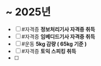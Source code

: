 
# **~ 2025년**
- [ ] #자격증  **정보처리기사 자격증 취득**
- [ ] #자격증  **임베디드기사 자격증 취득**
- [ ] #운동 **5kg 감량 ( 65kg 기준 )**
- [ ] #자격증 **토익 스피킹 취득**
- [ ] 